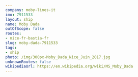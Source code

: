 ```yaml
---
company: moby-lines-it
imo: 7911533
layout: ship
name: Moby Dada
outOfScope: false
routes:
- nice-fr-bastia-fr
slug: moby-dada-7911533
tags:
- ship
photo: /img/300px-Moby_Dada_Nice_Juin_2017.jpg
unknownRoutes: false
wikipediaUrl: https://en.wikipedia.org/wiki/MS_Moby_Dada
---
```


